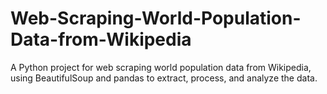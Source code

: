 # Web-Scraping-World-Population-Data-from-Wikipedia
A Python project for web scraping world population data from Wikipedia, using BeautifulSoup and pandas to extract, process, and analyze the data.
